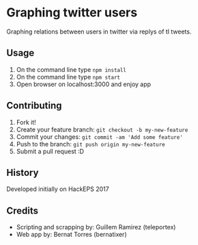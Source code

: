 # Graphing twitter users

Graphing relations between users in twitter via replys of tl tweets. 

## Usage

1. On the command line type `npm install`
2. On the command line type `npm start`
3. Open browser on localhost:3000 and enjoy app

## Contributing

1. Fork it!
2. Create your feature branch: `git checkout -b my-new-feature`
3. Commit your changes: `git commit -am 'Add some feature'`
4. Push to the branch: `git push origin my-new-feature`
5. Submit a pull request :D

## History

Developed initially on HackEPS 2017

## Credits

* Scripting and scrapping by: Guillem Ramirez (teleportex)
* Web app by: Bernat Torres (bernatixer)
